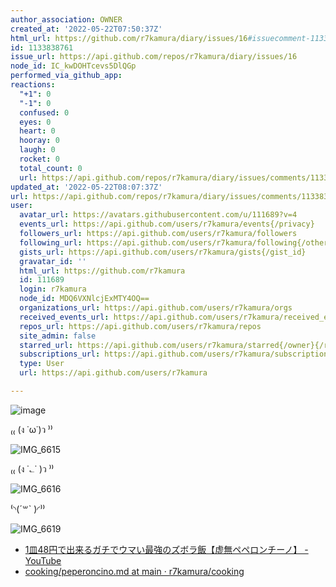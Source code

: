 ```yaml
---
author_association: OWNER
created_at: '2022-05-22T07:50:37Z'
html_url: https://github.com/r7kamura/diary/issues/16#issuecomment-1133838761
id: 1133838761
issue_url: https://api.github.com/repos/r7kamura/diary/issues/16
node_id: IC_kwDOHTcevs5DlQGp
performed_via_github_app: 
reactions:
  "+1": 0
  "-1": 0
  confused: 0
  eyes: 0
  heart: 0
  hooray: 0
  laugh: 0
  rocket: 0
  total_count: 0
  url: https://api.github.com/repos/r7kamura/diary/issues/comments/1133838761/reactions
updated_at: '2022-05-22T08:07:37Z'
url: https://api.github.com/repos/r7kamura/diary/issues/comments/1133838761
user:
  avatar_url: https://avatars.githubusercontent.com/u/111689?v=4
  events_url: https://api.github.com/users/r7kamura/events{/privacy}
  followers_url: https://api.github.com/users/r7kamura/followers
  following_url: https://api.github.com/users/r7kamura/following{/other_user}
  gists_url: https://api.github.com/users/r7kamura/gists{/gist_id}
  gravatar_id: ''
  html_url: https://github.com/r7kamura
  id: 111689
  login: r7kamura
  node_id: MDQ6VXNlcjExMTY4OQ==
  organizations_url: https://api.github.com/users/r7kamura/orgs
  received_events_url: https://api.github.com/users/r7kamura/received_events
  repos_url: https://api.github.com/users/r7kamura/repos
  site_admin: false
  starred_url: https://api.github.com/users/r7kamura/starred{/owner}{/repo}
  subscriptions_url: https://api.github.com/users/r7kamura/subscriptions
  type: User
  url: https://api.github.com/users/r7kamura

---
```

![image](https://user-images.githubusercontent.com/111689/169685128-ed3b6f48-8315-4664-9f5a-4864cab8fcd4.png)

₍₍ (ง ˙ω˙)ว ⁾⁾ 

![IMG_6615](https://user-images.githubusercontent.com/111689/169684247-5a2e7efd-41ca-4061-b733-ef986adde2ce.JPG)

₍₍ (ง ˙؎˙ )ว ⁾⁾

![IMG_6616](https://user-images.githubusercontent.com/111689/169684245-fc29ae6b-3e76-41d6-9162-49c14b18531c.JPG)

⁽◝(ˊ꒳ˋ )◜⁾⁾

![IMG_6619](https://user-images.githubusercontent.com/111689/169684631-1dcfb889-1c37-45e7-96a0-7b3002c4eb5e.JPG)

- [1皿48円で出来るガチでウマい最強のズボラ飯【虚無ペペロンチーノ】 - YouTube](https://www.youtube.com/watch?v=js6Sqpk-4dg&ab_channel=%E6%96%99%E7%90%86%E7%A0%94%E7%A9%B6%E5%AE%B6%E3%83%AA%E3%83%A5%E3%82%A6%E3%82%B8%E3%81%AE%E3%83%90%E3%82%BA%E3%83%AC%E3%82%B7%E3%83%94)
- [cooking/peperoncino.md at main · r7kamura/cooking](https://github.com/r7kamura/cooking/blob/5dd26d6f93bb9cf1efc94624f67fcfa68d940c17/peperoncino.md)